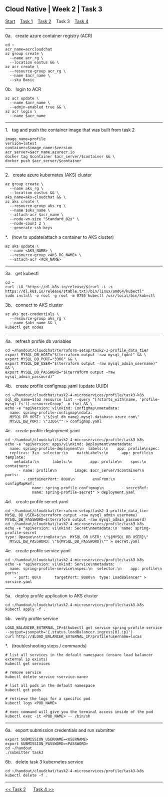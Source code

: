## Cloud Native | Week 2 | Task 3

[Start](https://github.com/AFC-AI2C-Cohort-04/coleman-code/blob/main/cloud_native/week_2/start.md)    [Task 1](https://github.com/AFC-AI2C-Cohort-04/coleman-code/blob/main/cloud_native/week_2/task_1.md)    [Task 2](https://github.com/AFC-AI2C-Cohort-04/coleman-code/blob/main/cloud_native/week_2/task_2.md)    Task 3    [Task 4](https://github.com/AFC-AI2C-Cohort-04/coleman-code/blob/main/cloud_native/week_2/task_4.md)

---

0a.   create azure container registry (ACR)
```
cd ~
acr_name=acrcloudchat
az group create \
  --name acr_rg \
  --location eastus && \
az acr create \
  --resource-group acr_rg \
  --name $acr_name \
  --sku Basic
```

0b.   login to ACR
```
az acr update \
  --name $acr_name \
  --admin-enabled true && \
az acr login \
  --name $acr_name
```

---

1.   tag and push the container image that was built from task 2
```
image_name=profile
version=latest
container=$image_name:$version
acr_server=$acr_name.azurecr.io
docker tag $container $acr_server/$container && \
docker push $acr_server/$container
```

---

2.   create azure kubernetes (AKS) cluster
```
az group create \
  --name aks_rg \
  --location eastus && \
aks_name=aks-cloudchat && \
az aks create \
  --resource-group aks_rg \
  --name $aks_name \
  --attach-acr $acr_name \
  --node-vm-size "Standard_B2s" \
  --node-count 2 \
  --generate-ssh-keys
```

*.   (how to update/attach a container to AKS cluster)
```
az aks update \
  --name <AKS_NAME> \
  --resource-group <AKS_RG_NAME> \
  --attach-acr <ACR_NAME>
```

---

3a.   get kubectl
```
cd ~
curl -LO "https://dl.k8s.io/release/$(curl -L -s https://dl.k8s.io/release/stable.txt)/bin/linux/amd64/kubectl"
sudo install -o root -g root -m 0755 kubectl /usr/local/bin/kubectl
```

3b.   connect to AKS cluster
```
az aks get-credentials \
  --resource-group aks_rg \
  --name $aks_name && \
kubectl get nodes
```

---

4a.   refresh profile db variables
```
cd ~/handout/cloudchat/terraform-setup/task2-3-profile_data_tier
export MYSQL_DB_HOST="$(terraform output -raw mysql_fqdn)" && \
export MYSQL_DB_PORT="3306" && \
export MYSQL_DB_USER="$(terraform output -raw mysql_admin_username)" && \
export MYSQL_DB_PASSWORD="$(terraform output -raw mysql_admin_password)"
```

4b.   create profile configmap.yaml (update UUID)
```
cd ~/handout/cloudchat/task2-4-microservices/profile/task3-k8s
sql_db_name=$(az resource list --query "[?starts_with(name, 'profile-mysql-fs')].resourceGroup" -o tsv) && \
echo -e "apiVersion: v1\nkind: ConfigMap\nmetadata:
  name: spring-profile-configmap\ndata:
  MYSQL_DB_HOST: \"${sql_db_name}.mysql.database.azure.com\"
  MYSQL_DB_PORT: \"3306\"" > configmap.yaml
```

4c.   create profile deployment.yaml
```
cd ~/handout/cloudchat/task2-4-microservices/profile/task3-k8s
echo -e "apiVersion: apps/v1\nkind: Deployment\nmetadata:
  name: spring-profile-deployment\n  labels:\n    app: profile\nspec:
  replicas: 3\n  selector:\n    matchLabels:\n      app: profile\n  template:
    metadata:\n      labels:\n        app: profile\n    spec:\n      containers:
      - name: profile\n        image: $acr_server/$container\n        ports:
        - containerPort: 8080\n        envFrom:\n        - configMapRef:
            name: spring-profile-configmap\n        - secretRef:
            name: spring-profile-secret" > deployment.yaml
```

4d.   create profile secret.yaml
```
cd ~/handout/cloudchat/terraform-setup/task2-3-profile_data_tier
MYSQL_DB_USER=$(terraform output -raw mysql_admin_username)
MYSQL_DB_PASSWORD=$(terraform output -raw mysql_admin_password)
cd ~/handout/cloudchat/task2-4-microservices/profile/task3-k8s
echo -e "apiVersion: v1\nkind: Secret\nmetadata:\n  name: spring-profile-secret
type: Opaque\nstringData:\n  MYSQL_DB_USER: \"${MYSQL_DB_USER}\"
  MYSQL_DB_PASSWORD: \"${MYSQL_DB_PASSWORD}\"" > secret.yaml
```

4e.   create profile service.yaml
```
cd ~/handout/cloudchat/task2-4-microservices/profile/task3-k8s
echo -e "apiVersion: v1\nkind: Service\nmetadata:
  name: spring-profile-service\nspec:\n  selector:\n    app: profile\n  ports:
    - port: 80\n      targetPort: 8080\n  type: LoadBalancer" > service.yaml
```

---

5a.   deploy profile application to AKS cluster
```
cd ~/handout/cloudchat/task2-4-microservices/profile/task3-k8s
kubectl apply -f .
```

5b.   verify profile service
```
LOAD_BALANCER_EXTERNAL_IP=$(kubectl get service spring-profile-service --output=jsonpath='{.status.loadBalancer.ingress[0].ip}')
curl http://$LOAD_BALANCER_EXTERNAL_IP/profile?username=lucas
```

*.   (troubleshooting steps / commands)
```
# list all services in the default namespace (ensure load balancer external ip exists)
kubectl get services

# remove service
kubectl delete service <service-nane>

# list all pods in the default namespace
kubectl get pods

# retrieve the logs for a specific pod
kubectl logs <POD_NAME>

# exec command will give you the terminal access inside of the pod
kubectl exec -it <POD_NAME> -- /bin/sh
```

---

6a.   export submission credentials and run submitter
```
export SUBMISSION_USERNAME=<USERNAME>
export SUBMISSION_PASSWORD=<PASSWORD>
cd ~/handout
./submitter task3
```

6b.   delete task 3 kubernetes service
```
cd ~/handout/cloudchat/task2-4-microservices/profile/task3-k8s
kubectl delete -f .
```

---

[<< Task 2](https://github.com/AFC-AI2C-Cohort-04/coleman-code/blob/main/cloud_native/week_2/task_2.md)      [Task 4 >>](https://github.com/AFC-AI2C-Cohort-04/coleman-code/blob/main/cloud_native/week_2/task_4.md)

